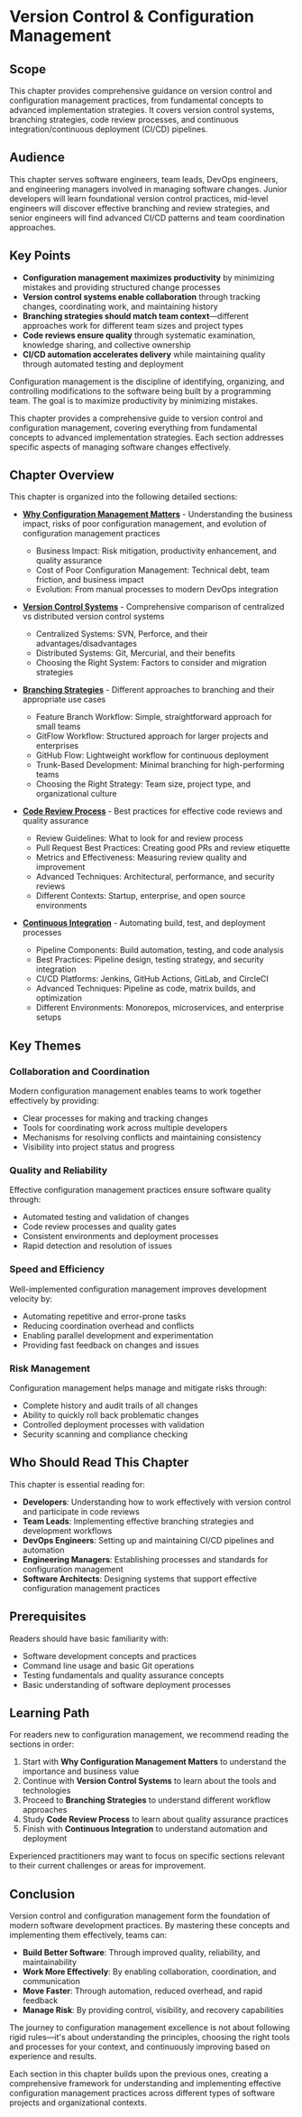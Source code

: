 # Version Control & Configuration Management

## Scope

This chapter provides comprehensive guidance on version control and configuration management practices, from fundamental concepts to advanced implementation strategies. It covers version control systems, branching strategies, code review processes, and continuous integration/continuous deployment (CI/CD) pipelines.

## Audience

This chapter serves software engineers, team leads, DevOps engineers, and engineering managers involved in managing software changes. Junior developers will learn foundational version control practices, mid-level engineers will discover effective branching and review strategies, and senior engineers will find advanced CI/CD patterns and team coordination approaches.

## Key Points

- **Configuration management maximizes productivity** by minimizing mistakes and providing structured change processes
- **Version control systems enable collaboration** through tracking changes, coordinating work, and maintaining history
- **Branching strategies should match team context**—different approaches work for different team sizes and project types
- **Code reviews ensure quality** through systematic examination, knowledge sharing, and collective ownership
- **CI/CD automation accelerates delivery** while maintaining quality through automated testing and deployment

Configuration management is the discipline of identifying, organizing, and controlling modifications to the software being built by a programming team. The goal is to maximize productivity by minimizing mistakes.

This chapter provides a comprehensive guide to version control and configuration management, covering everything from fundamental concepts to advanced implementation strategies. Each section addresses specific aspects of managing software changes effectively.

## Chapter Overview

This chapter is organized into the following detailed sections:

- **[Why Configuration Management Matters](./configuration-01-why-matters.md)** - Understanding the business impact, risks of poor configuration management, and evolution of configuration management practices
  - Business Impact: Risk mitigation, productivity enhancement, and quality assurance
  - Cost of Poor Configuration Management: Technical debt, team friction, and business impact
  - Evolution: From manual processes to modern DevOps integration

- **[Version Control Systems](./configuration-02-version-control.md)** - Comprehensive comparison of centralized vs distributed version control systems
  - Centralized Systems: SVN, Perforce, and their advantages/disadvantages
  - Distributed Systems: Git, Mercurial, and their benefits
  - Choosing the Right System: Factors to consider and migration strategies

- **[Branching Strategies](./configuration-03-branching-strategies.md)** - Different approaches to branching and their appropriate use cases
  - Feature Branch Workflow: Simple, straightforward approach for small teams
  - GitFlow Workflow: Structured approach for larger projects and enterprises
  - GitHub Flow: Lightweight workflow for continuous deployment
  - Trunk-Based Development: Minimal branching for high-performing teams
  - Choosing the Right Strategy: Team size, project type, and organizational culture

- **[Code Review Process](./configuration-04-code-review.md)** - Best practices for effective code reviews and quality assurance
  - Review Guidelines: What to look for and review process
  - Pull Request Best Practices: Creating good PRs and review etiquette
  - Metrics and Effectiveness: Measuring review quality and improvement
  - Advanced Techniques: Architectural, performance, and security reviews
  - Different Contexts: Startup, enterprise, and open source environments

- **[Continuous Integration](./configuration-05-cicd.md)** - Automating build, test, and deployment processes
  - Pipeline Components: Build automation, testing, and code analysis
  - Best Practices: Pipeline design, testing strategy, and security integration
  - CI/CD Platforms: Jenkins, GitHub Actions, GitLab, and CircleCI
  - Advanced Techniques: Pipeline as code, matrix builds, and optimization
  - Different Environments: Monorepos, microservices, and enterprise setups

## Key Themes

### Collaboration and Coordination
Modern configuration management enables teams to work together effectively by providing:
- Clear processes for making and tracking changes
- Tools for coordinating work across multiple developers
- Mechanisms for resolving conflicts and maintaining consistency
- Visibility into project status and progress

### Quality and Reliability
Effective configuration management practices ensure software quality through:
- Automated testing and validation of changes
- Code review processes and quality gates
- Consistent environments and deployment processes
- Rapid detection and resolution of issues

### Speed and Efficiency
Well-implemented configuration management improves development velocity by:
- Automating repetitive and error-prone tasks
- Reducing coordination overhead and conflicts
- Enabling parallel development and experimentation
- Providing fast feedback on changes and issues

### Risk Management
Configuration management helps manage and mitigate risks through:
- Complete history and audit trails of all changes
- Ability to quickly roll back problematic changes
- Controlled deployment processes with validation
- Security scanning and compliance checking

## Who Should Read This Chapter

This chapter is essential reading for:

- **Developers**: Understanding how to work effectively with version control and participate in code reviews
- **Team Leads**: Implementing effective branching strategies and development workflows
- **DevOps Engineers**: Setting up and maintaining CI/CD pipelines and automation
- **Engineering Managers**: Establishing processes and standards for configuration management
- **Software Architects**: Designing systems that support effective configuration management practices

## Prerequisites

Readers should have basic familiarity with:
- Software development concepts and practices
- Command line usage and basic Git operations
- Testing fundamentals and quality assurance concepts
- Basic understanding of software deployment processes

## Learning Path

For readers new to configuration management, we recommend reading the sections in order:

1. Start with **Why Configuration Management Matters** to understand the importance and business value
2. Continue with **Version Control Systems** to learn about the tools and technologies
3. Proceed to **Branching Strategies** to understand different workflow approaches
4. Study **Code Review Process** to learn about quality assurance practices
5. Finish with **Continuous Integration** to understand automation and deployment

Experienced practitioners may want to focus on specific sections relevant to their current challenges or areas for improvement.

## Conclusion

Version control and configuration management form the foundation of modern software development practices. By mastering these concepts and implementing them effectively, teams can:

- **Build Better Software**: Through improved quality, reliability, and maintainability
- **Work More Effectively**: By enabling collaboration, coordination, and communication
- **Move Faster**: Through automation, reduced overhead, and rapid feedback
- **Manage Risk**: By providing control, visibility, and recovery capabilities

The journey to configuration management excellence is not about following rigid rules—it's about understanding the principles, choosing the right tools and processes for your context, and continuously improving based on experience and results.

Each section in this chapter builds upon the previous ones, creating a comprehensive framework for understanding and implementing effective configuration management practices across different types of software projects and organizational contexts.